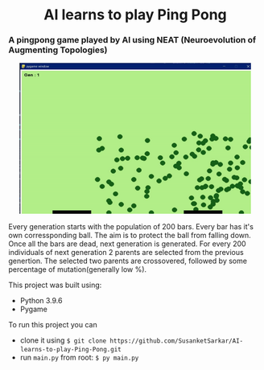 <h1 align='center'> AI learns to play Ping Pong </h1>
<h3> A pingpong game played by AI using NEAT (Neuroevolution of Augmenting Topologies)</h3>

<p align="center">
  <img width="460" height="300" src="https://github.com/SusanketSarkar/AI-learns-to-play-Ping-Pong/blob/main/images/example01.gif">
</p>
Every generation starts with the population of 200 bars. Every bar has it's own corressponding ball. The aim is to protect the ball from falling down. Once all the bars are dead, next generation is generated. For every 200 individuals of next generation 2 parents are selected from the previous genertion. The selected two parents are crossovered, followed by some percentage of mutation(generally low %).

This project was built using:
- Python 3.9.6
- Pygame

To run this project you can 
  - clone it using ```$ git clone https://github.com/SusanketSarkar/AI-learns-to-play-Ping-Pong.git ```
  - run ```main.py``` from root: ```$ py main.py ```
